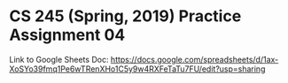 # CS 245 (Spring, 2019) Practice Assignment 04


Link to Google Sheets Doc: https://docs.google.com/spreadsheets/d/1ax-XoSYo39fmq1Pe6wTRenXHo1C5y9w4RXFeTaTu7FU/edit?usp=sharing